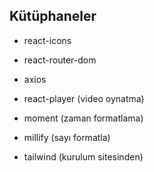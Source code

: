 ## Kütüphaneler

- react-icons

- react-router-dom

- axios

- react-player (video oynatma)

- moment (zaman formatlama)

- millify (sayı formatla)
- tailwind (kurulum sitesinden)
